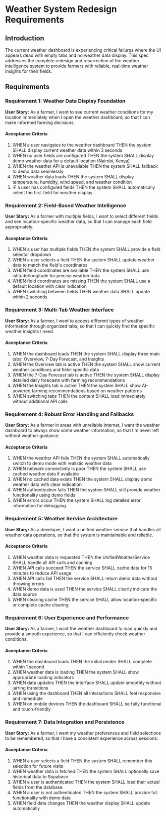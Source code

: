 # Weather System Redesign Requirements

## Introduction

The current weather dashboard is experiencing critical failures where the UI appears dead with empty tabs and no weather data display. This spec addresses the complete redesign and resurrection of the weather intelligence system to provide farmers with reliable, real-time weather insights for their fields.

## Requirements

### Requirement 1: Weather Data Display Foundation

**User Story:** As a farmer, I want to see current weather conditions for my location immediately when I open the weather dashboard, so that I can make informed farming decisions.

#### Acceptance Criteria

1. WHEN a user navigates to the weather dashboard THEN the system SHALL display current weather data within 3 seconds
2. WHEN no user fields are configured THEN the system SHALL display demo weather data for a default location (Nairobi, Kenya)
3. WHEN the weather API is unavailable THEN the system SHALL fallback to demo data seamlessly
4. WHEN weather data loads THEN the system SHALL display temperature, humidity, wind speed, and weather condition
5. IF a user has configured fields THEN the system SHALL automatically select the first field for weather display

### Requirement 2: Field-Based Weather Intelligence

**User Story:** As a farmer with multiple fields, I want to select different fields and see location-specific weather data, so that I can manage each field appropriately.

#### Acceptance Criteria

1. WHEN a user has multiple fields THEN the system SHALL provide a field selector dropdown
2. WHEN a user selects a field THEN the system SHALL update weather data to match the field's coordinates
3. WHEN field coordinates are available THEN the system SHALL use latitude/longitude for precise weather data
4. WHEN field coordinates are missing THEN the system SHALL use a default location with clear indication
5. WHEN switching between fields THEN weather data SHALL update within 2 seconds

### Requirement 3: Multi-Tab Weather Interface

**User Story:** As a farmer, I want to access different types of weather information through organized tabs, so that I can quickly find the specific weather insights I need.

#### Acceptance Criteria

1. WHEN the dashboard loads THEN the system SHALL display three main tabs: Overview, 7-Day Forecast, and Insights
2. WHEN the Overview tab is active THEN the system SHALL show current weather conditions and field-specific data
3. WHEN the 7-Day Forecast tab is active THEN the system SHALL display detailed daily forecasts with farming recommendations
4. WHEN the Insights tab is active THEN the system SHALL show AI-powered farming recommendations based on weather patterns
5. WHEN switching tabs THEN the content SHALL load immediately without additional API calls

### Requirement 4: Robust Error Handling and Fallbacks

**User Story:** As a farmer in areas with unreliable internet, I want the weather dashboard to always show some weather information, so that I'm never left without weather guidance.

#### Acceptance Criteria

1. WHEN the weather API fails THEN the system SHALL automatically switch to demo mode with realistic weather data
2. WHEN network connectivity is poor THEN the system SHALL use cached weather data if available
3. WHEN no cached data exists THEN the system SHALL display demo weather data with clear indication
4. WHEN authentication fails THEN the system SHALL still provide weather functionality using demo fields
5. WHEN errors occur THEN the system SHALL log detailed error information for debugging

### Requirement 5: Weather Service Architecture

**User Story:** As a developer, I want a unified weather service that handles all weather data operations, so that the system is maintainable and reliable.

#### Acceptance Criteria

1. WHEN weather data is requested THEN the UnifiedWeatherService SHALL handle all API calls and caching
2. WHEN API calls succeed THEN the service SHALL cache data for 15 minutes to reduce API usage
3. WHEN API calls fail THEN the service SHALL return demo data without throwing errors
4. WHEN demo data is used THEN the service SHALL clearly indicate the data source
5. WHEN clearing cache THEN the service SHALL allow location-specific or complete cache clearing

### Requirement 6: User Experience and Performance

**User Story:** As a farmer, I want the weather dashboard to load quickly and provide a smooth experience, so that I can efficiently check weather conditions.

#### Acceptance Criteria

1. WHEN the dashboard loads THEN the initial render SHALL complete within 1 second
2. WHEN weather data is loading THEN the system SHALL show appropriate loading indicators
3. WHEN data updates THEN the interface SHALL update smoothly without jarring transitions
4. WHEN using the dashboard THEN all interactions SHALL feel responsive and immediate
5. WHEN on mobile devices THEN the dashboard SHALL be fully functional and touch-friendly

### Requirement 7: Data Integration and Persistence

**User Story:** As a farmer, I want my weather preferences and field selections to be remembered, so that I have a consistent experience across sessions.

#### Acceptance Criteria

1. WHEN a user selects a field THEN the system SHALL remember this selection for future visits
2. WHEN weather data is fetched THEN the system SHALL optionally save historical data to Supabase
3. WHEN a user is authenticated THEN the system SHALL load their actual fields from the database
4. WHEN a user is not authenticated THEN the system SHALL provide full functionality with demo data
5. WHEN field data changes THEN the weather display SHALL update automatically